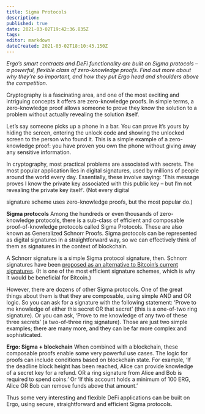 ```yaml
---
title: Sigma Protocols
description: 
published: true
date: 2021-03-02T19:42:36.835Z
tags: 
editor: markdown
dateCreated: 2021-03-02T18:10:43.150Z
---
```


*Ergo’s smart contracts and DeFi functionality are built on Sigma protocols – a powerful, flexible class of zero-knowledge proofs. Find out more about why they’re so important, and how they put Ergo head and shoulders above the competition.*

Cryptography is a fascinating area, and one of the most exciting and intriguing concepts it offers are zero-knowledge proofs. In simple terms, a zero-knowledge proof allows someone to prove they know the solution to a problem without actually revealing the solution itself.

Let’s say someone picks up a phone in a bar. You can prove it’s yours by hiding the screen, entering the unlock code and showing the unlocked screen to the person who found it. This is a simple example of a zero-knowledge proof: you have proven you own the phone without giving away any sensitive information.

In cryptography, most practical problems are associated with secrets. The most popular application lies in digital signatures, used by millions of people around the world every day. Essentially, these involve saying: ‘This message proves I know the private key associated with this public key – but I’m not revealing the private key itself’. (Not every digital

signature scheme uses zero-knowledge proofs, but the most popular do.)

**Sigma protocols**
Among the hundreds or even thousands of zero-knowledge protocols, there is a sub-class of efficient and composable proof-of-knowledge protocols called Sigma Protocols. These are also known as Generalized Schnorr Proofs. Sigma protocols can be represented as digital signatures in a straightforward way, so we can effectively think of them as signatures in the context of blockchain.

A Schnorr signature is a simple Sigma protocol signature, then. Schnorr signatures have been [proposed as an alternative to Bitcoin’s current signatures](https://en.bitcoin.it/wiki/Schnorr). (It is one of the most efficient signature schemes, which is why it would be beneficial for Bitcoin.)

However, there are dozens of other Sigma protocols. One of the great things about them is that they are composable, using simple AND and OR logic. So you can ask for a signature with the following statement: ‘Prove to me knowledge of either this secret OR that secret’ (this is a one-of-two ring signature). Or you can ask, ‘Prove to me knowledge of any two of these three secrets’ (a two-of-three ring signature). Those are just two simple examples; there are many more, and they can be far more complex and sophisticated.

**Ergo: Sigma + blockchain**
When combined with a blockchain, these composable proofs enable some very powerful use cases. The logic for proofs can include conditions based on blockchain state. For example, ‘If the deadline block height has been reached, Alice can provide knowledge of a secret key for a refund. OR a ring signature from Alice and Bob is required to spend coins.’ Or ‘If this account holds a minimum of 100 ERG, Alice OR Bob can remove funds above that amount.’

Thus some very interesting and flexible DeFi applications can be built on Ergo, using secure, straightforward and efficient Sigma protocols.